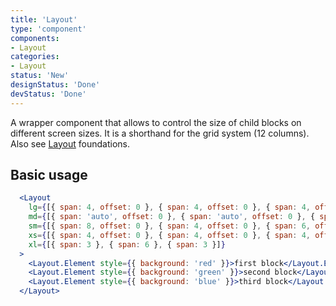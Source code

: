 ```yaml
---
title: 'Layout'
type: 'component'
components:
- Layout
categories:
- Layout
status: 'New'
designStatus: 'Done'
devStatus: 'Done'
---
```


A wrapper component that allows to control the size of child blocks on different screen sizes. It is a shorthand for the grid system (12 columns). Also see [Layout](/foundations/layout) foundations.

## Basic usage

```jsx live=true
  <Layout
    lg={[{ span: 4, offset: 0 }, { span: 4, offset: 0 }, { span: 4, offset: 0 }]}
    md={[{ span: 'auto', offset: 0 }, { span: 'auto', offset: 0 }, { span: 'auto', offset: 0 }]}
    sm={[{ span: 8, offset: 0 }, { span: 4, offset: 0 }, { span: 6, offset: 6 }]}
    xs={[{ span: 4, offset: 0 }, { span: 4, offset: 0 }, { span: 4, offset: 0 }]}
    xl={[{ span: 3 }, { span: 6 }, { span: 3 }]}
  >
    <Layout.Element style={{ background: 'red' }}>first block</Layout.Element>
    <Layout.Element style={{ background: 'green' }}>second block</Layout.Element>
    <Layout.Element style={{ background: 'blue' }}>third block</Layout.Element>
  </Layout>
```
